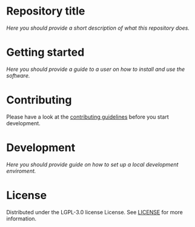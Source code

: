 # Repository title

*Here you should provide a short description of what this repository does.*

# Getting started

*Here you should provide a guide to a user on how to install and use the software.*

# Contributing

Please have a look at the [contributing guidelines](.github/CONTRIBUTING.md) before you start development.

# Development

*Here you should provide guide on how to set up a local development enviroment.*

# License

Distributed under the LGPL-3.0 license License. See [LICENSE](.github/LICENSE.md) for more information.
